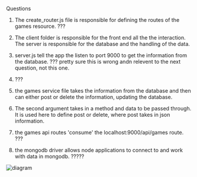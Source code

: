 Questions

1) The create_router.js file is responsible for defining the routes of the games resource. ???

2) The client folder is responsible for the front end all the the interaction. The server is responsible for the database and the handling of the data.

3) server.js tell the app the listen to port 9000 to get the information from the database. ??? pretty sure this is wrong andn relevent to the next question, not this one.

4) ???

5) the games service file takes the information from the database and then can either post or delete the information, updating the database.

6) The second argument takes in a method and data to be passed through. It is used here to define post or delete, where post takes in json information.

7) the games api routes 'consume' the localhost:9000/api/games route. ???

8) the mongodb driver allows node applications to connect to and work with data in mongodb. ?????


![diagram]('./diagram.png')
